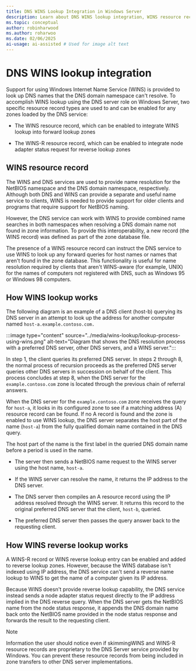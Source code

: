 ```yaml
---
title: DNS WINS Lookup Integration in Windows Server
description: Learn about DNS WINS lookup integration, WINS resource records, how WINS lookup works, and how WINS reverse lookup works in Windows Server.
ms.topic: conceptual
author: robinharwood
ms.author: roharwoo
ms.date: 02/06/2025
ai-usage: ai-assisted # Used for image alt text
---
```


# DNS WINS lookup integration

Support for using Windows Internet Name Service (WINS) is provided to look up DNS names that the DNS domain namespace can't resolve. To accomplish WINS lookup using the DNS server role on Windows Server, two specific resource record types are used to and can be enabled for any zones loaded by the DNS service:

- The WINS resource record, which can be enabled to integrate WINS lookup into forward lookup zones

- The WINS-R resource record, which can be enabled to integrate node adapter status request for reverse lookup zones

## WINS resource record

The WINS and DNS services are used to provide name resolution for the NetBIOS namespace and the DNS domain namespace, respectively. Although both DNS and WINS can provide a separate and useful name service to clients, WINS is needed to provide support for older clients and programs that require support for NetBIOS naming.

However, the DNS service can work with WINS to provide combined name searches in both namespaces when resolving a DNS domain name not found in zone information. To provide this interoperability, a new record (the WINS record) was defined as part of the zone database file.

The presence of a WINS resource record can instruct the DNS service to use WINS to look up any forward queries for host names or names that aren't found in the zone database. This functionality is useful for name resolution required by clients that aren't WINS-aware (for example, UNIX) for the names of computers not registered with DNS, such as Windows 95 or Windows 98 computers.

## How WINS lookup works

The following diagram is an example of a DNS client (host-b) querying its DNS server in an attempt to look up the address for another computer named `host-a.example.contoso.com.`

:::image type="content" source="../media/wins-lookup/lookup-process-using-wins.png" alt-text="Diagram that shows the DNS resolution process with a preferred DNS server, other DNS servers, and a WINS server.":::

In step 1, the client queries its preferred DNS server. In steps 2 through 8, the normal process of recursion proceeds as the preferred DNS server queries other DNS servers in succession on behalf of the client. This process concludes at step 8, when the DNS server for the `example.contoso.com` zone is located through the previous chain of referral answers.

When the DNS server for the `example.contoso.com` zone receives the query for `host-a`, it looks in its configured zone to see if a matching address (A) resource record can be found. If no A record is found and the zone is enabled to use WINS lookup, the  DNS server separates the host part of the name (`host-a`) from the fully qualified domain name contained in the DNS query.

The host part of the name is the first label in the queried DNS domain name before a period is used in the name.

- The server then sends a NetBIOS name request to the WINS server using the host name, `host-a`.

- If the WINS server can resolve the name, it returns the IP address to the DNS server.

- The DNS server then compiles an A resource record using the IP address resolved through the WINS server. It returns this record to the original preferred DNS server that the client, `host-b`, queried.

- The preferred DNS server then passes the query answer back to the requesting client.

## How WINS reverse lookup works

A WINS-R record or WINS reverse lookup entry can be enabled and added to reverse lookup zones. However, because the WINS database isn't indexed using IP address, the DNS service can't send a reverse name lookup to WINS to get the name of a computer given its IP address.

Because WINS doesn't provide reverse lookup capability, the DNS service instead sends a node adapter status request directly to the IP address implied in the DNS reverse query. When the DNS server gets the NetBIOS name from the node status response, it appends the DNS domain name back onto the NetBIOS name provided in the node status response and forwards the result to the requesting client.

> [!NOTE]
> Information the user should notice even if skimmingWINS and WINS-R resource records are proprietary to the DNS Server service provided by Windows. You can prevent these resource records from being included in zone transfers to other DNS server implementations.
